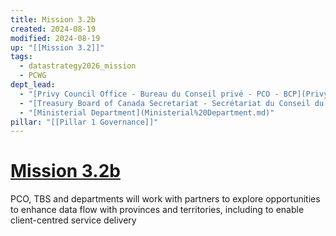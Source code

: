 ```yaml
---
title: Mission 3.2b
created: 2024-08-19
modified: 2024-08-19
up: "[[Mission 3.2]]"
tags:
  - datastrategy2026_mission
  - PCWG
dept_lead:
  - "[Privy Council Office - Bureau du Conseil privé - PCO - BCP](Privy%20Council%20Office%20-%20Bureau%20du%20Conseil%20priv%C3%A9%20-%20PCO%20-%20BCP.md)"
  - "[Treasury Board of Canada Secretariat - Secrétariat du Conseil du Trésor du Canada - TBS - SCT](Treasury%20Board%20of%20Canada%20Secretariat%20-%20Secr%C3%A9tariat%20du%20Conseil%20du%20Tr%C3%A9sor%20du%20Canada%20-%20TBS%20-%20SCT.md)"
  - "[Ministerial Department](Ministerial%20Department.md)"
pillar: "[[Pillar 1 Governance]]"
---
```

# [Mission 3.2b](Mission%203.2b.md)
PCO, TBS and departments will work with partners to explore opportunities to enhance data flow with provinces and territories, including to enable client-centred service delivery
